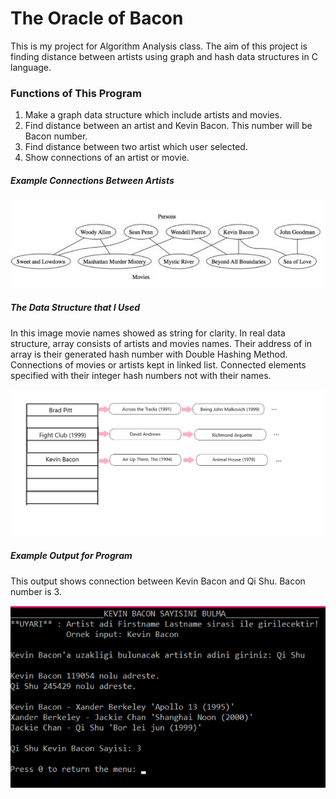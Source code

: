 # The Oracle of Bacon
This is my project for Algorithm Analysis class. The aim of this project is finding distance between artists using graph and hash data structures in C language.

### Functions of This Program
1. Make a graph data structure which include artists and movies.
2. Find distance between an artist and Kevin Bacon. This number will be Bacon number.
3. Find distance between two artist which user selected.
4. Show connections of an artist or movie.

##### Example Connections Between Artists

![Example connections between artists](Images/artists.png)

##### The Data Structure that I Used

In this image movie names showed as string for clarity. In real data structure, array consists of artists and movies names. Their address of in array is their generated hash number with Double Hashing Method. Connections of movies or artists kept in linked list. Connected elements specified with their integer hash numbers not with their names.

![The data structure that I used](Images/veri_yapısı.png)

##### Example Output for Program
This output shows connection between Kevin Bacon and Qi Shu. Bacon number is 3.

![Example output for program](Images/çıktı.png)

